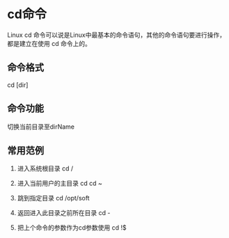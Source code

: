 # cd命令
Linux cd 命令可以说是Linux中最基本的命令语句，其他的命令语句要进行操作，都是建立在使用 cd 命令上的。

## 命令格式
cd [dir]

## 命令功能
切换当前目录至dirName

## 常用范例
1. 进入系统根目录
cd /

2. 进入当前用户的主目录
cd
cd ~

3. 跳到指定目录
cd /opt/soft

4. 返回进入此目录之前所在目录
cd -

5. 把上个命令的参数作为cd参数使用
cd !$



 